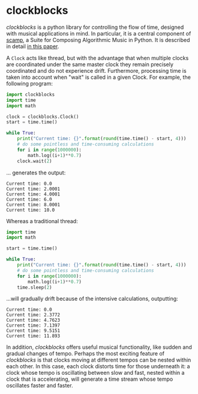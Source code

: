 # clockblocks

_clockblocks_ is a python library for controlling the flow of time, designed with musical applications in mind. In particular, it is a central component of [scamp](https://github.com/MarcTheSpark/scamp/), a Suite for Composing Algorithmic Music in Python. It is described in detail [in this paper](marcevanstein.com/Writings/Clockblocks.pdf).

A `Clock` acts like thread, but with the advantage that when multiple clocks are coordinated under the same master clock they remain precisely coordinated and do not experience drift. Furthermore, processing time is taken into account when "wait" is called in a given Clock. For example, the following program:

```python
import clockblocks
import time
import math

clock = clockblocks.Clock()
start = time.time()

while True:
    print("Current time: {}".format(round(time.time() - start, 4)))
    # do some pointless and time-consuming calculations
    for i in range(1000000):
        math.log((i+1)**0.7)
    clock.wait(2)
```
 
... generates the output:

```console
Current time: 0.0
Current time: 2.0001
Current time: 4.0001
Current time: 6.0
Current time: 8.0001
Current time: 10.0
```

Whereas a traditional thread:

```python
import time
import math

start = time.time()

while True:
    print("Current time: {}".format(round(time.time() - start, 4)))
    # do some pointless and time-consuming calculations
    for i in range(1000000):
        math.log((i+1)**0.7)
    time.sleep(2)
```


...will gradually drift because of the intensive calculations, outputting:

```console
Current time: 0.0
Current time: 2.3772
Current time: 4.7623
Current time: 7.1397
Current time: 9.5151
Current time: 11.893
```

In addition, _clockblocks_ offers useful musical functionality, like sudden and gradual changes of tempo. Perhaps the most exciting feature of _clockblocks_ is that clocks moving at different tempos can be nested within each other. In this case, each clock distorts time for those underneath it: a clock whose tempo is oscillating between slow and fast, nested within a clock that is accelerating, will generate a time stream whose tempo oscillates faster and faster.
